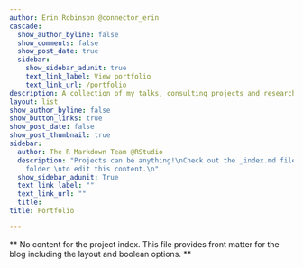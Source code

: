 ```yaml
---
author: Erin Robinson @connector_erin
cascade:
  show_author_byline: false
  show_comments: false
  show_post_date: true
  sidebar:
    show_sidebar_adunit: true
    text_link_label: View portfolio
    text_link_url: /portfolio 
description: A collection of my talks, consulting projects and research     
layout: list
show_author_byline: false
show_button_links: true
show_post_date: false
show_post_thumbnail: true
sidebar:
  author: The R Markdown Team @RStudio
  description: "Projects can be anything!\nCheck out the _index.md file in the /project
    folder \nto edit this content.\n"
  show_sidebar_adunit: True
  text_link_label: ""
  text_link_url: ""
  title: 
title: Portfolio

---
```


** No content for the project index. This file provides front matter for the blog including the layout and boolean options. **
